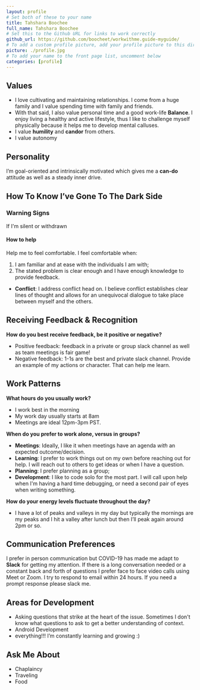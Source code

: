 ```yaml
---
layout: profile
# Set both of these to your name
title: Tahshara Boochee
full_name: Tahshara Boochee
# Set this to the Github URL for links to work correctly
github_url: https://github.com/boocheet/workwithme.guide-myguide/
# To add a custom profile picture, add your profile picture to this directory, update, and uncomment the relative link below.
picture: ./profile.jpg
# To add your name to the front page list, uncomment below
categories: [profile]
---
```


## Values

  - I love cultivating and maintaining relationships. I come from a huge family and I value spending time with family and friends. 
  - With that said, I also value personal time and a good work-life **Balance**.  I enjoy living a healthy and active lifestyle, thus I like to challenge myself physically because it helps me to develop mental calluses.
  - I value **humility** and **candor** from others.
  - I value autonomy 

## Personality
I’m goal-oriented and intrinsically motivated  which gives me a **can-do** attitude as well as a steady inner drive.

## How To Know I’ve Gone To The Dark Side

### Warning Signs
If I'm silent or withdrawn

#### How to help
Help me to feel comfortable.  I feel comfortable when:
   1. I am familiar and at ease with the individuals I am with;
   1. The stated problem is clear enough and I have enough knowledge to provide feedback.
  - **Conflict**: I address conflict head on. I believe conflict establishes clear lines of thought and allows for an unequivocal dialogue to take place between myself and the others.

## Receiving Feedback & Recognition

**How do you best receive feedback, be it positive or negative?**

  - Positive feedback: feedback in a private or group slack channel as well as team meetings is fair game! 
  - Negative feedback: 1-1s are the best and private slack channel. Provide an example of my actions or character.  That can help me learn.  

## Work Patterns

**What hours do you usually work?**

  - I work best in the morning
  - My work day usually starts at 8am 
  - Meetings are ideal 12pm-3pm PST.

**When do you prefer to work alone, versus in groups?**

  - **Meetings**: Ideally, I like it when meetings have an agenda _with_ an expected outcome/decision.
  - **Learning**: I prefer to work things out on my own before reaching out for help. I will reach out to others to get ideas or when I have a question.
  - **Planning**: I prefer planning as a group;
  - **Development**: I like to code solo for the most part.  I will call upon help when I'm having a hard time debugging, or need a second pair of eyes when writing something.

**How do your energy levels fluctuate throughout the day?**

  - I have a lot of peaks and valleys in my day but typically the mornings are my peaks and I hit a valley after lunch but then I’ll peak again around 2pm or so.

## Communication Preferences
I prefer in person communication but COVID-19 has made me adapt to 
**Slack** for getting my attention.
If there is a long conversation needed or a constant back and forth of questions I prefer face to face video calls using Meet or Zoom. 
I try to respond to email within 24 hours. If you need a prompt response please slack me.

## Areas for Development

  - Asking questions that strike at the heart of the issue.  Sometimes I don't know what questions to ask to get a better understanding of context.
  - Android Development
- everything!!! I’m constantly learning and growing :) 

## Ask Me About

  - Chaplaincy
  - Traveling 
  - Food
